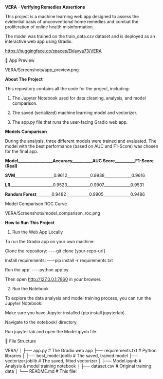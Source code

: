 **VERA - Verifying Remedies Assertions**

This project is a machine learning web app designed to assess the evidential basis of unconventional home remedies and combat the proliferation of online health misinformation.

The model was trained on the train_data.csv dataset and is deployed as an interactive web app using Gradio.

https://huggingface.co/spaces/Eklavya73/VERA

📱 App Preview

VERA/Screenshots/app_preview.png

**About The Project**

This repository contains all the code for the project, including:

1. The Jupyter Notebook used for data cleaning, analysis, and model comparison.

2. The saved (serialized) machine learning model and vectorizer.

3. The app.py file that runs the user-facing Gradio web app.

**Models Comparison**

During the analysis, three different models were trained and evaluated. The model with the best performance (based on AUC and F1-Score) was chosen for the final app.

**Model_________________Accuracy__________AUC Score__________F1-Score (Real)**

**SVM**____________________0.9612____________0.9938______________0.9616

**LR**______________________0.9523____________0.9907______________0.9531

**Random Forest**________0.9482____________0.9905______________0.9486

Model Comparison ROC Curve

VERA/Screenshots/model_comparison_roc.png

**How to Run This Project**

1. Run the Web App Locally

To run the Gradio app on your own machine:

Clone the repository:
----git clone [your-repo-url]

Install requirements:
----pip install -r requirements.txt

Run the app:
----python app.py

Then open http://127.0.0.1:7860 in your browser.

2. Run the Notebook

To explore the data analysis and model training process, you can run the Jupyter Notebook:

Make sure you have Jupyter installed (pip install jupyterlab).

Navigate to the notebook/ directory.

Run jupyter lab and open the Model.ipynb file.

📁 File Structure

VERA/
│
├── app.py                  # The Gradio web app
├── requirements.txt        # Python libraries
│
├── best_model.joblib       # The saved, trained model
├── vectorizer.joblib       # The saved, fitted vectorizer
│
├── Model.ipynb         # Analysis & model training notebook
│
├── dataset.csv      # Original training data
│
└── README.md               # This file!
